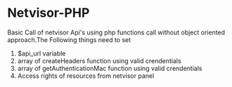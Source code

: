# Netvisor-PHP
Basic Call of netvisor Api's using php functions call without object oriented approach.The Following things need to set 

1) $api_url variable 
2) array of createHeaders function using valid crendentials
3) array of getAuthenticationMac function using valid crendentials 
4) Access rights of resources from netvisor panel
